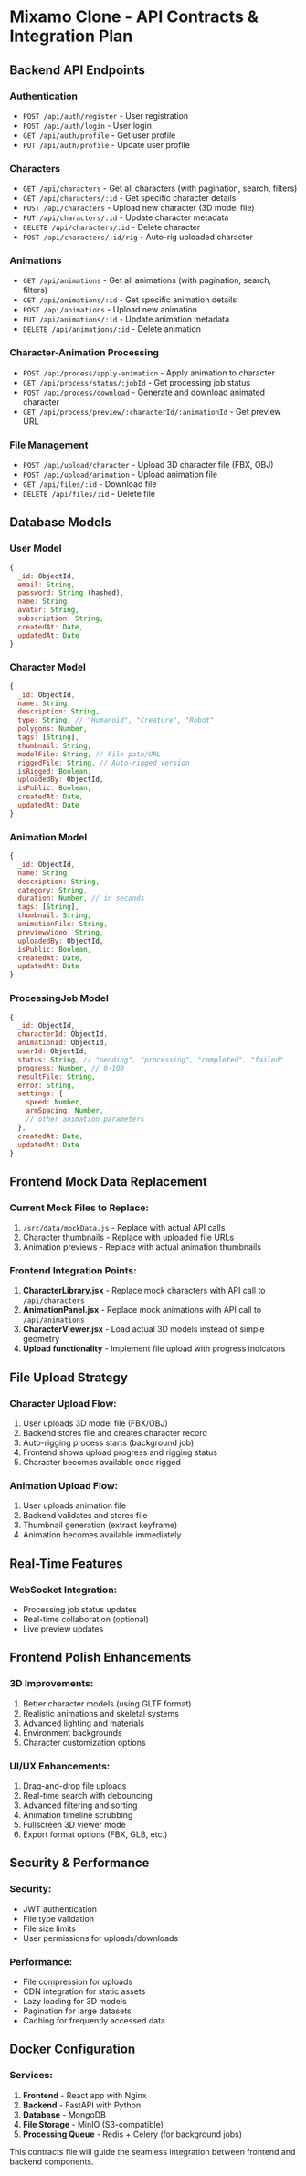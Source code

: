 # Mixamo Clone - API Contracts & Integration Plan

## Backend API Endpoints

### Authentication
- `POST /api/auth/register` - User registration
- `POST /api/auth/login` - User login
- `GET /api/auth/profile` - Get user profile
- `PUT /api/auth/profile` - Update user profile

### Characters
- `GET /api/characters` - Get all characters (with pagination, search, filters)
- `GET /api/characters/:id` - Get specific character details
- `POST /api/characters` - Upload new character (3D model file)
- `PUT /api/characters/:id` - Update character metadata
- `DELETE /api/characters/:id` - Delete character
- `POST /api/characters/:id/rig` - Auto-rig uploaded character

### Animations
- `GET /api/animations` - Get all animations (with pagination, search, filters)
- `GET /api/animations/:id` - Get specific animation details
- `POST /api/animations` - Upload new animation
- `PUT /api/animations/:id` - Update animation metadata
- `DELETE /api/animations/:id` - Delete animation

### Character-Animation Processing
- `POST /api/process/apply-animation` - Apply animation to character
- `GET /api/process/status/:jobId` - Get processing job status
- `POST /api/process/download` - Generate and download animated character
- `GET /api/process/preview/:characterId/:animationId` - Get preview URL

### File Management
- `POST /api/upload/character` - Upload 3D character file (FBX, OBJ)
- `POST /api/upload/animation` - Upload animation file
- `GET /api/files/:id` - Download file
- `DELETE /api/files/:id` - Delete file

## Database Models

### User Model
```javascript
{
  _id: ObjectId,
  email: String,
  password: String (hashed),
  name: String,
  avatar: String,
  subscription: String,
  createdAt: Date,
  updatedAt: Date
}
```

### Character Model
```javascript
{
  _id: ObjectId,
  name: String,
  description: String,
  type: String, // "Humanoid", "Creature", "Robot"
  polygons: Number,
  tags: [String],
  thumbnail: String,
  modelFile: String, // File path/URL
  riggedFile: String, // Auto-rigged version
  isRigged: Boolean,
  uploadedBy: ObjectId,
  isPublic: Boolean,
  createdAt: Date,
  updatedAt: Date
}
```

### Animation Model
```javascript
{
  _id: ObjectId,
  name: String,
  description: String,
  category: String,
  duration: Number, // in seconds
  tags: [String],
  thumbnail: String,
  animationFile: String,
  previewVideo: String,
  uploadedBy: ObjectId,
  isPublic: Boolean,
  createdAt: Date,
  updatedAt: Date
}
```

### ProcessingJob Model
```javascript
{
  _id: ObjectId,
  characterId: ObjectId,
  animationId: ObjectId,
  userId: ObjectId,
  status: String, // "pending", "processing", "completed", "failed"
  progress: Number, // 0-100
  resultFile: String,
  error: String,
  settings: {
    speed: Number,
    armSpacing: Number,
    // other animation parameters
  },
  createdAt: Date,
  updatedAt: Date
}
```

## Frontend Mock Data Replacement

### Current Mock Files to Replace:
1. `/src/data/mockData.js` - Replace with actual API calls
2. Character thumbnails - Replace with uploaded file URLs
3. Animation previews - Replace with actual animation thumbnails

### Frontend Integration Points:
1. **CharacterLibrary.jsx** - Replace mock characters with API call to `/api/characters`
2. **AnimationPanel.jsx** - Replace mock animations with API call to `/api/animations`
3. **CharacterViewer.jsx** - Load actual 3D models instead of simple geometry
4. **Upload functionality** - Implement file upload with progress indicators

## File Upload Strategy

### Character Upload Flow:
1. User uploads 3D model file (FBX/OBJ)
2. Backend stores file and creates character record
3. Auto-rigging process starts (background job)
4. Frontend shows upload progress and rigging status
5. Character becomes available once rigged

### Animation Upload Flow:
1. User uploads animation file
2. Backend validates and stores file
3. Thumbnail generation (extract keyframe)
4. Animation becomes available immediately

## Real-Time Features

### WebSocket Integration:
- Processing job status updates
- Real-time collaboration (optional)
- Live preview updates

## Frontend Polish Enhancements

### 3D Improvements:
1. Better character models (using GLTF format)
2. Realistic animations and skeletal systems
3. Advanced lighting and materials
4. Environment backgrounds
5. Character customization options

### UI/UX Enhancements:
1. Drag-and-drop file uploads
2. Real-time search with debouncing
3. Advanced filtering and sorting
4. Animation timeline scrubbing
5. Fullscreen 3D viewer mode
6. Export format options (FBX, GLB, etc.)

## Security & Performance

### Security:
- JWT authentication
- File type validation
- File size limits
- User permissions for uploads/downloads

### Performance:
- File compression for uploads
- CDN integration for static assets
- Lazy loading for 3D models
- Pagination for large datasets
- Caching for frequently accessed data

## Docker Configuration

### Services:
1. **Frontend** - React app with Nginx
2. **Backend** - FastAPI with Python
3. **Database** - MongoDB
4. **File Storage** - MinIO (S3-compatible)
5. **Processing Queue** - Redis + Celery (for background jobs)

This contracts file will guide the seamless integration between frontend and backend components.